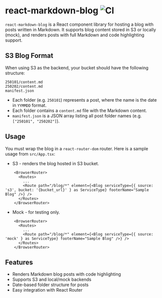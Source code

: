 
# react-markdown-blog ![CI](https://github.com/ktalanda/react-markdown-blog/actions/workflows/publish.yml/badge.svg?branch=main)

`react-markdown-blog` is a React component library for hosting a blog with posts written in Markdown. It supports blog content stored in S3 or locally (mock), and renders posts with full Markdown and code highlighting support.

## S3 Blog Format

When using S3 as the backend, your bucket should have the following structure:

```
250101/content.md
250202/content.md
manifest.json
```

- Each folder (e.g. `250101`) represents a post, where the name is the date in `YYMMDD` format.
- Each folder contains a `content.md` file with the Markdown content.
- `manifest.json` is a JSON array listing all post folder names (e.g. `["250101", "250202"]`).

## Usage

You must wrap the blog in a `react-router-dom` router. Here is a sample usage from `src/App.tsx`:

- S3 - renders the blog hosted in S3 bucket.
```tsx
    <BrowserRouter>
      <Routes>
        ...
        <Route path="/blog/*" element={<Blog serviceType={{ source: 's3', bucket: '{bucket_url}' } as ServiceType} footerName="Sample Blog" />} />
      </Routes>
    </BrowserRouter>
```

- Mock - for testing only.
```tsx
    <BrowserRouter>
      <Routes>
        ...
        <Route path="/blog/*" element={<Blog serviceType={{ source: 'mock' } as ServiceType} footerName="Sample Blog" />} />
      </Routes>
    </BrowserRouter>
```

## Features
- Renders Markdown blog posts with code highlighting
- Supports S3 and local/mock backends
- Date-based folder structure for posts
- Easy integration with React Router
